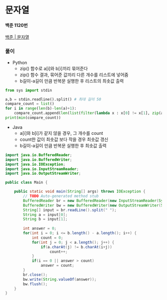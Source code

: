 # 문자열 
#### 백준 1120번
[백준 | 문자열](https://www.acmicpc.net/problem/1120)
### 풀이         
+ Python        
    + zip() 함수로 a[i]와 b[i]끼리 묶어준다                   
    + zip() 함수 결과, 묶어준 값끼리 다른 개수를 리스트에 넣어줌
    + b길이-a길이 만큼 반복문 실행한 후 리스트의 최솟값 출력
```python
from sys import stdin

a,b = stdin.readline().split() # 최대 길이 50
compare_count = list()
for i in range(len(b)-len(a)+1):
    compare_count.append(len(list(filter(lambda x : x[0] != x[1], zip(a, b[i:])))))
print(min(compare_count))
```
+ Java
    + a[i]와 b[i]가 같지 않을 경우, 그 개수를 count
    + count한 값이 최솟값 보다 작을 경우 최솟값 갱신
    + b길이-a길이 만큼 반복문 실행한 후 최솟값 출력
```java
import java.io.BufferedReader;
import java.io.BufferedWriter;
import java.io.IOException;
import java.io.InputStreamReader;
import java.io.OutputStreamWriter;

public class Main {

	public static void main(String[] args) throws IOException {
		// TODO Auto-generated method stub
		BufferedReader br = new BufferedReader(new InputStreamReader(System.in));
		BufferedWriter bw = new BufferedWriter(new OutputStreamWriter(System.out));
		String[] input = br.readLine().split(" ");
		String a = input[0];
		String b = input[1];
		
		int answer = 0;
		for(int i = 0; i <= b.length() - a.length(); i++) {
			int count = 0;
			for(int j = 0; j < a.length(); j++) {
				if(a.charAt(j) != b.charAt(i+j))
					count++;
			}
			if(i == 0 || answer > count)
				answer = count;
		}
		br.close();
		bw.write(String.valueOf(answer));
		bw.flush();
	}
}
```

